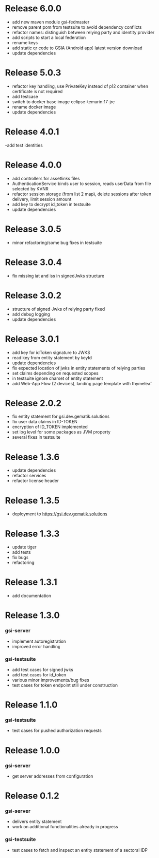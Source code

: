# Release 6.0.0

- add new maven module gsi-fedmaster
- remove parent pom from testsuite to avoid dependency conflicts
- refactor names: distinguish between relying party and identity provider
- add scripts to start a local federation
- rename keys
- add static qr code to GSIA (Android app) latest version download
- update dependencies

# Release 5.0.3

- refactor key handling, use PrivateKey instead of p12 container when certificate is not required
- add testcase
- switch to docker base image eclipse-temurin:17-jre
- rename docker image
- update dependencies

# Release 4.0.1

-add test identities

# Release 4.0.0

- add controllers for assetlinks files
- AuthenticationService binds user to session, reads userData from file selected by KVNR
- refactor session storage (from list 2 map), delete sessions after token delivery, limit session amount
- add key to decrypt id_token in testsuite
- update dependencies

# Release 3.0.5

- minor refactoring/some bug fixes in testsuite

# Release 3.0.4

- fix missing iat and iss in signedJwks structure

# Release 3.0.2

- structure of signed Jwks of relying party fixed
- add debug logging
- update dependencies

# Release 3.0.1

- add key for idToken signature to JWKS
- read key from entity statement by keyId
- update dependencies
- fix expected location of jwks in entity statements of relying parties
- set claims depending on requested scopes
- in testsuite ignore charset of entity statement
- add Web-App Flow (2 devices), landing page template with thymeleaf

# Release 2.0.2

- fix entity statement for gsi.dev.gematik.solutions
- fix user data claims in ID-TOKEN
- encryption of ID_TOKEN implemented
- set log level for some packages as JVM property
- several fixes in testsuite

# Release 1.3.6

- update dependencies
- refactor services
- refactor license header

# Release 1.3.5

- deployment to https://gsi.dev.gematik.solutions

# Release 1.3.3

- update tiger
- add tests
- fix bugs
- refactoring

# Release 1.3.1

- add documentation

# Release 1.3.0

### gsi-server

- implement autoregistration
- improved error handling

### gsi-testsuite

- add test cases for signed jwks
- add test cases for id_token
- various minor improvements/bug fixes
- test cases for token endpoint still under construction

# Release 1.1.0

### gsi-testsuite

- test cases for pushed authorization requests

# Release 1.0.0

### gsi-server

- get server addresses from configuration

# Release 0.1.2

### gsi-server

- delivers entity statement
- work on additional functionalities already in progress

### gsi-testsuite

- test cases to fetch and inspect an entity statement of a sectoral IDP

